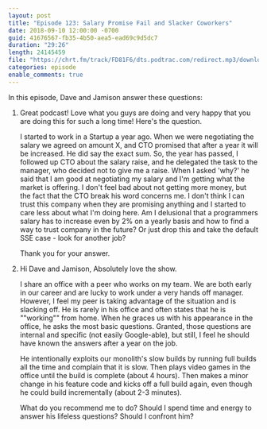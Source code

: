 ```yaml
---
layout: post
title: "Episode 123: Salary Promise Fail and Slacker Coworkers"
date: 2018-09-10 12:00:00 -0700
guid: 41676567-fb35-4b50-aea5-ead69c9d5dc7
duration: "29:26"
length: 24145459
file: "https://chrt.fm/track/FD81F6/dts.podtrac.com/redirect.mp3/download.softskills.audio/sse-123.mp3"
categories: episode
enable_comments: true
---
```


In this episode, Dave and Jamison answer these questions:

1. Great podcast! Love what you guys are doing and very happy that you are doing this for such a long time! Here's the question.
   
   I started to work in a Startup a year ago. When we were negotiating the salary we agreed on amount X, and CTO promised that after a year it will be increased. He did say the exact sum. So, the year has passed, I followed up CTO about the salary raise, and he delegated the task to the manager, who decided not to give me a raise. When I asked 'why?' he said that I am good at negotiating my salary and I'm getting what the market is offering. I don't feel bad about not getting more money, but the fact that the CTO break his word concerns me. I don't think I can trust this company when they are promising anything and I started to care less about what I'm doing here. Am I delusional that a programmers salary has to increase even by 2% on a yearly basis and how to find a way to trust company in the future? Or just drop this and take the default SSE case - look for another job?
   
   Thank you for your answer. 


2. Hi Dave and Jamison, Absolutely love the show.
   
   I share an office with a peer who works on my team. We are both early in our career and are lucky to work under a very hands off manager. However, I feel my peer is taking advantage of the situation and is slacking off. He is rarely in his office and often states that he is ""working"" from home. When he graces us with his appearance in the office, he asks the most basic questions. Granted, those questions are internal and specific (not easily Google-able), but still, I feel he should have known the answers after a year on the job.
   
   He intentionally exploits our monolith's slow builds by running full builds all the time and complain that it is slow. Then plays video games in the office until the build is complete (about 4 hours). Then makes a minor change in his feature code and kicks off a full build again, even though he could build incrementally (about 2-3 minutes).
   
   What do you recommend me to do? Should I spend time and energy to answer his lifeless questions? Should I confront him?
